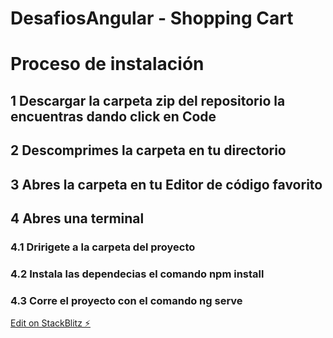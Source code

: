 # DesafiosAngular - Shopping Cart

# Proceso de instalación 

## 1 Descargar la carpeta zip del repositorio la encuentras dando click en Code
## 2 Descomprimes la carpeta en tu directorio
## 3 Abres la carpeta en tu Editor de código favorito 
## 4 Abres una terminal 
### 4.1 Dririgete a la carpeta del proyecto 
### 4.2 Instala las dependecias el comando npm install
### 4.3 Corre el proyecto con el comando ng serve





[Edit on StackBlitz ⚡️](https://stackblitz.com/edit/angular-jipa8f-p1xg1a)

